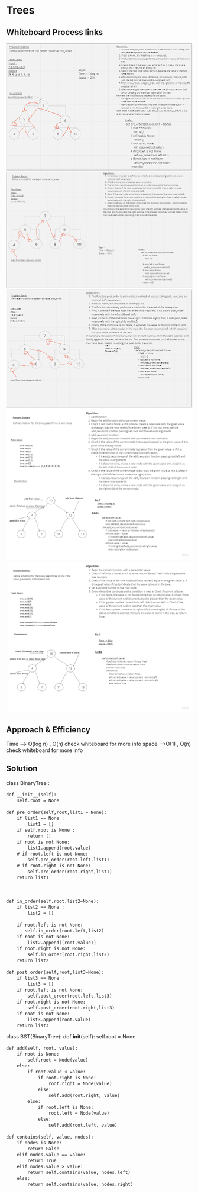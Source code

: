 # Trees

## Whiteboard Process links
![pre_order](./assest/pre_order%20treee.png)
![in_order](./assest/in%20order.png)
![post_order](./assest/post%20order%20tree.png)
![add](./assest/add.jpg)
![find](./assest/find.jpg)



## Approach & Efficiency
Time --> O(log n) , O(n) check whiteboard for more info
space -->O(1) , O(n) check whiteboard for more info

## Solution
class BinaryTree :
    
    def __init__(self):
        self.root = None

    def pre_order(self,root,list1 = None):
        if list1 == None :
            list1 = []
        if self.root is None :
            return []
        if root is not None:
            list1.append(root.value) 
        # if root.left is not None:
            self.pre_order(root.left,list1)
        # if root.right is not None:
            self.pre_order(root.right,list1)
        return list1   
      
                  

    def in_order(self,root,list2=None):
        if list2 == None :
            list2 = []
        
        if root.left is not None:
           self.in_order(root.left,list2)    
        if root is not None:
            list2.append((root.value)) 
        if root.right is not None:
            self.in_order(root.right,list2)   
        return list2
    
    def post_order(self,root,list3=None):
        if list3 == None :
            list3 = []
        if root.left is not None:
            self.post_order(root.left,list3)    
        if root.right is not None:
            self.post_order(root.right,list3)        
        if root is not None:
            list3.append(root.value) 
        return list3     



class BST(BinaryTree):
    def __init__(self):
        self.root = None

    def add(self, root, value):
        if root is None:
            self.root = Node(value)
        else:
            if root.value < value:
                if root.right is None:
                    root.right = Node(value)
                else:
                    self.add(root.right, value)
            else:
                if root.left is None:
                    root.left = Node(value)
                else:
                    self.add(root.left, value)

    def contains(self, value, nodes):
        if nodes is None:
            return False
        elif nodes.value == value:
            return True
        elif nodes.value > value:
            return self.contains(value, nodes.left)
        else:
            return self.contains(value, nodes.right)
